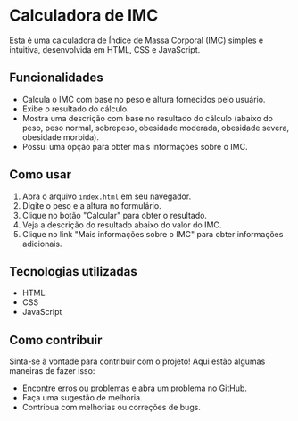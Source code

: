 # Calculadora de IMC

Esta é uma calculadora de Índice de Massa Corporal (IMC) simples e intuitiva, desenvolvida em HTML, CSS e JavaScript.

## Funcionalidades

- Calcula o IMC com base no peso e altura fornecidos pelo usuário.
- Exibe o resultado do cálculo.
- Mostra uma descrição com base no resultado do cálculo (abaixo do peso, peso normal, sobrepeso, obesidade moderada, obesidade severa, obesidade morbida).
- Possui uma opção para obter mais informações sobre o IMC.

## Como usar

1. Abra o arquivo `index.html` em seu navegador.
2. Digite o peso e a altura no formulário.
3. Clique no botão "Calcular" para obter o resultado.
4. Veja a descrição do resultado abaixo do valor do IMC.
5. Clique no link "Mais informações sobre o IMC" para obter informações adicionais.

## Tecnologias utilizadas

- HTML
- CSS
- JavaScript

## Como contribuir

Sinta-se à vontade para contribuir com o projeto! Aqui estão algumas maneiras de fazer isso:

- Encontre erros ou problemas e abra um problema no GitHub.
- Faça uma sugestão de melhoria.
- Contribua com melhorias ou correções de bugs.